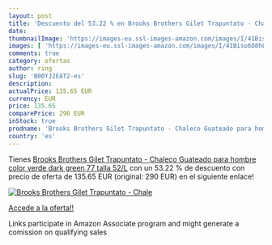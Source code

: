 ```yaml
---
layout: post
title: 'Descuento del 53.22 % en Brooks Brothers Gilet Trapuntato - Chale'
date: 
thumbnailImage: 'https://images-eu.ssl-images-amazon.com/images/I/41Biso6O8hL._SL200_.jpg'
images: [ 'https://images-eu.ssl-images-amazon.com/images/I/41Biso6O8hL._SL200_.jpg' ]
comments: true
category: ofertas
author: ring
slug: 'B00YJ2EAT2-es'
description:
actualPrice: 135.65 EUR
currency: EUR
price: 135.65
comparePrice: 290 EUR
inStock: true
prodname: 'Brooks Brothers Gilet Trapuntato - Chaleco Guateado para hombre  color verde  dark green 77   talla 52/L'
country: 'es'
---
```


Tienes [Brooks Brothers Gilet Trapuntato - Chaleco Guateado para hombre  color verde  dark green 77   talla 52/L](https://www.amazon.es/dp/B00YJ2EAT2/?tag=tolees-21) con un 53.22 % de descuento con precio de oferta de 135.65 EUR (original: 290 EUR) en el siguiente enlace!

[![Brooks Brothers Gilet Trapuntato - Chale](https://images-eu.ssl-images-amazon.com/images/I/41Biso6O8hL._SL200_.jpg)](https://www.amazon.es/dp/B00YJ2EAT2/?tag=tolees-21)

[Accede a la oferta!!](https://www.amazon.es/dp/B00YJ2EAT2/?tag=tolees-21)

Links participate in Amazon Associate program and might generate a comission on qualifying sales


